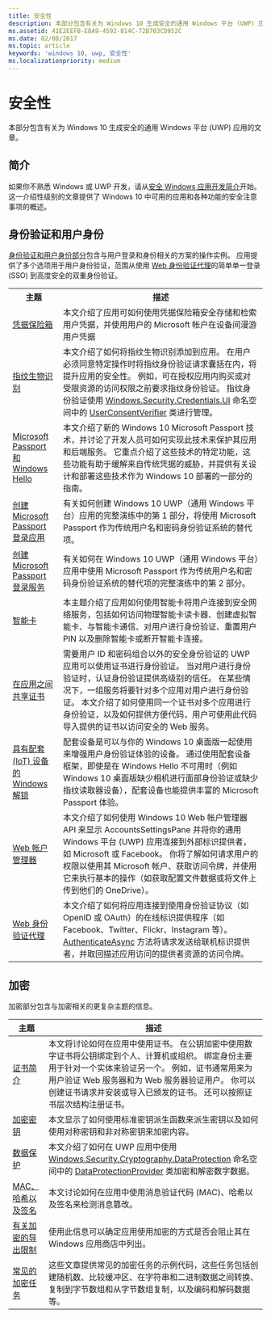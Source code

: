```yaml
---
title: 安全性
description: 本部分包含有关为 Windows 10 生成安全的通用 Windows 平台 (UWP) 应用的文章。
ms.assetid: 41E2EEFB-E8A9-4592-814C-72B703CD952C
ms.date: 02/08/2017
ms.topic: article
keywords: 'windows 10, uwp, 安全性'
ms.localizationpriority: medium
---
```

# <a name="security"></a>安全性



本部分包含有关为 Windows 10 生成安全的通用 Windows 平台 (UWP) 应用的文章。

## <a name="introduction"></a>简介 

如果你不熟悉 Windows 或 UWP 开发，请从[安全 Windows 应用开发简介](intro-to-secure-windows-app-development.md)开始。 这一介绍性级别的文章提供了 Windows 10 中可用的应用和各种功能的安全注意事项的概述。

## <a name="authentication-and-user-identity"></a>身份验证和用户身份

[身份验证和用户身份部分](authentication-and-user-identity.md)包含与用户登录和身份相关的方案的操作实例。 应用提供了多个选项用于用户身份验证，范围从使用 [Web 身份验证代理](web-authentication-broker.md)的简单单一登录 (SSO) 到高度安全的双重身份验证。

<table>
<tr><th>主题</th><th>描述</th></tr>
<tr><td><a href="credential-locker.md">凭据保险箱</a></td><td>本文介绍了应用可如何使用凭据保险箱安全存储和检索用户凭据，并使用用户的 Microsoft 帐户在设备间漫游用户凭据</td></tr>

<tr><td><a href="fingerprint-biometrics.md">指纹生物识别</a> </td><td>本文介绍了如何将指纹生物识别添加到应用。 在用户必须同意特定操作时将指纹身份验证请求囊括在内，将提升应用的安全性。 例如，可在授权应用内购买或对受限资源的访问权限之前要求指纹身份验证。 指纹身份验证使用 <a href="https://msdn.microsoft.com/library/windows/apps/hh701356">Windows.Security.Credentials.UI</a> 命名空间中的 <a href="https://msdn.microsoft.com/library/windows/apps/dn279134">UserConsentVerifier</a> 类进行管理。</td></tr>
<tr><td><a href="microsoft-passport.md">Microsoft Passport 和 Windows Hello</a></td><td>本文介绍了新的 Windows 10 Microsoft Passport 技术，并讨论了开发人员可如何实现此技术来保护其应用和后端服务。 它重点介绍了这些技术的特定功能，这些功能有助于缓解来自传统凭据的威胁，并提供有关设计和部署这些技术作为 Windows 10 部署的一部分的指南。 </td></tr>
<tr><td><a href="microsoft-passport-login.md">创建 Microsoft Passport 登录应用</a></td><td>有关如何创建 Windows 10 UWP（通用 Windows 平台）应用的完整演练中的第 1 部分，将使用 Microsoft Passport 作为传统用户名和密码身份验证系统的替代项。</td></tr>
<tr><td><a href="microsoft-passport-login-auth-service.md">创建 Microsoft Passport 登录服务</a></td><td>有关如何在 Windows 10 UWP（通用 Windows 平台）应用中使用 Microsoft Passport 作为传统用户名和密码身份验证系统的替代项的完整演练中的第 2 部分。</td></tr>
<tr><td><a href="smart-cards.md">智能卡</a></td><td>本主题介绍了应用如何使用智能卡将用户连接到安全网络服务，包括如何访问物理智能卡读卡器、创建虚拟智能卡、与智能卡通信、对用户进行身份验证、重置用户 PIN 以及删除智能卡或断开智能卡连接。</td></tr>
<tr><td><a href="share-certificates.md">在应用之间共享证书</a></td><td>需要用户 ID 和密码组合以外的安全身份验证的 UWP 应用可以使用证书进行身份验证。 当对用户进行身份验证时，认证身份验证提供高级别的信任。 在某些情况下，一组服务将要针对多个应用对用户进行身份验证。 本文介绍了如何使用同一个证书对多个应用进行身份验证，以及如何提供方便代码，用户可使用此代码导入提供的证书以访问安全的 Web 服务。</td></tr>
<tr><td><a href="companion-device-unlock.md">具有配套 (IoT) 设备的 Windows 解锁</a></td><td>配套设备是可以与你的 Windows 10 桌面版一起使用来增强用户身份验证体验的设备。 通过使用配套设备框架，即使是在 Windows Hello 不可用时（例如 Windows 10 桌面版缺少相机进行面部身份验证或缺少指纹读取器设备），配套设备也能提供丰富的 Microsoft Passport 体验。</td></tr>
<tr><td><a href="web-account-manager.md">Web 帐户管理器</a></td><td>本文介绍了如何使用 Windows 10 Web 帐户管理器 API 来显示 AccountsSettingsPane 并将你的通用 Windows 平台 (UWP) 应用连接到外部标识提供者，如 Microsoft 或 Facebook。 你将了解如何请求用户的权限以使用其 Microsoft 帐户、获取访问令牌，并使用它来执行基本的操作（如获取配置文件数据或将文件上传到他们的 OneDrive）。 </td></tr>
<tr><td><a href="web-authentication-broker.md">Web 身份验证代理</a></td><td>本文介绍了如何将应用连接到使用身份验证协议（如 OpenID 或 OAuth）的在线标识提供程序（如 Facebook、Twitter、Flickr、Instagram 等）。 <a href="https://msdn.microsoft.com/library/windows/apps/br212066">AuthenticateAsync</a> 方法将请求发送给联机标识提供者，并取回描述应用访问的提供者资源的访问令牌。</td></tr>
</table>

## <a name="cryptography"></a>加密 

加密部分包含与加密相关的更复杂主题的信息。 

| 主题                                                                         | 描述                                                                                                                                                                                                                                                                                                                                                                                                                                                                                                            |
|-------------------------------------------------------------------------------|------------------------------------------------------------------------------------------------------------------------------------------------------------------------------------------------------------------------------------------------------------------------------------------------------------------------------------------------------------------------------------------------------------------------------------------------------------------------------------------------------------------------|
| [证书简介](certificates.md)                                      | 本文将讨论如何在应用中使用证书。 在公钥加密中使用数字证书将公钥绑定到个人、计算机或组织。 绑定身份主要用于针对一个实体来验证另一个。 例如，证书通常用来为用户验证 Web 服务器和为 Web 服务器验证用户。 你可以创建证书请求并安装或导入已颁发的证书。 还可以按照证书层次结构注册证书。 |
| [加密密钥](cryptographic-keys.md)                                   | 本文显示了如何使用标准密钥派生函数来派生密钥以及如何使用对称密钥和非对称密钥来加密内容。                                                                                                                                                                                                                                                                                                                                                                         |
| [数据保护](data-protection.md)                                         | 本文介绍了如何在 UWP 应用中使用 [Windows.Security.Cryptography.DataProtection](https://msdn.microsoft.com/library/windows/apps/br241585) 命名空间中的 [DataProtectionProvider](https://msdn.microsoft.com/library/windows/apps/br241559) 类加密和解密数字数据。                                                                                                                                                                                                              |
| [MAC、哈希以及签名](macs-hashes-and-signatures.md)               | 本文讨论如何在应用中使用消息验证代码 (MAC)、哈希以及签名来检测消息篡改。                                                                                                                                                                                                                                                                                                                                                                                |
| [有关加密的导出限制](export-restrictions-on-cryptography.md) | 使用此信息可以确定应用使用加密的方式是否会阻止其在 Windows 应用商店中列出。                                                                                                                                                                                                                                                                                                                                                                                                     |
| [常见的加密任务](common-cryptography-tasks.md)                     | 这些文章提供常见的加密任务的示例代码，这些任务包括创建随机数、比较缓冲区、在字符串和二进制数据之间转换、复制到字节数组和从字节数组复制，以及编码和解码数据等。                                                                                                                                                                                                                                                                                    |
